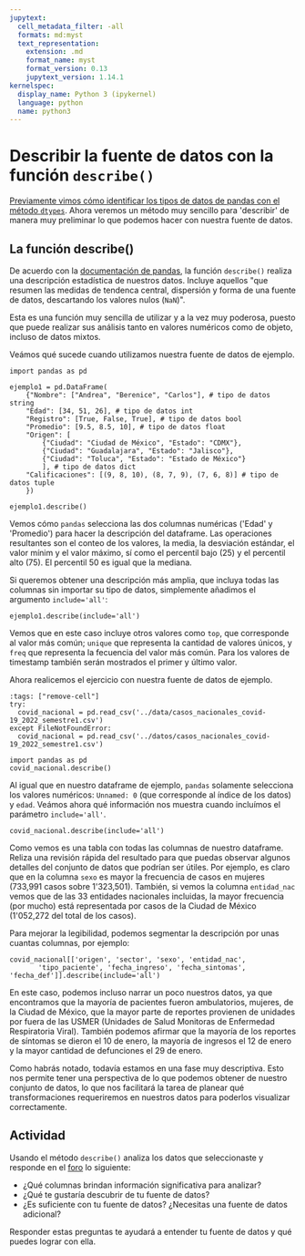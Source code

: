```yaml
---
jupytext:
  cell_metadata_filter: -all
  formats: md:myst
  text_representation:
    extension: .md
    format_name: myst
    format_version: 0.13
    jupytext_version: 1.14.1
kernelspec:
  display_name: Python 3 (ipykernel)
  language: python
  name: python3
---
```


# Describir la fuente de datos con la función `describe()`

[Previamente vimos cómo identificar los tipos de datos de pandas con el método `dtypes`](../S2-estructuras-preparacion/S2P4-dtypes.md). Ahora veremos un método muy sencillo para 'describir' de manera muy preliminar lo que podemos hacer con nuestra fuente de datos.

## La función describe()

De acuerdo con la [documentación de pandas](https://pandas.pydata.org/docs/reference/api/pandas.DataFrame.describe.html?highlight=describe#pandas.DataFrame.describe), la función `describe()` realiza una descripción estadística de nuestros datos. Incluye aquellos "que resumen las medidas de tendenca central, dispersión y forma de una fuente de datos, descartando los valores nulos (`NaN`)".

Esta es una función muy sencilla de utilizar y a la vez muy poderosa, puesto que puede realizar sus análisis tanto en valores numéricos como de objeto, incluso de datos mixtos.

Veámos qué sucede cuando utilizamos nuestra fuente de datos de ejemplo.

```{code-cell}
import pandas as pd

ejemplo1 = pd.DataFrame(
    {"Nombre": ["Andrea", "Berenice", "Carlos"], # tipo de datos string
    "Edad": [34, 51, 26], # tipo de datos int
    "Registro": [True, False, True], # tipo de datos bool
    "Promedio": [9.5, 8.5, 10], # tipo de datos float
    "Origen": [
        {"Ciudad": "Ciudad de México", "Estado": "CDMX"}, 
        {"Ciudad": "Guadalajara", "Estado": "Jalisco"}, 
        {"Ciudad": "Toluca", "Estado": "Estado de México"}
        ], # tipo de datos dict 
    "Calificaciones": [(9, 8, 10), (8, 7, 9), (7, 6, 8)] # tipo de datos tuple
    })

ejemplo1.describe()
```

Vemos cómo `pandas` selecciona las dos columnas numéricas ('Edad' y 'Promedio') para hacer la descripción del dataframe. Las operaciones resultantes son el conteo de los valores, la media, la desviación estándar, el valor mínim y el valor máximo, sí como el percentil bajo (25) y el percentil alto (75). El percentil 50 es igual que la mediana.

Si queremos obtener una descripción más amplia, que incluya todas las columnas sin importar su tipo de datos, simplemente añadimos el argumento `include='all'`:

```{code-cell}
ejemplo1.describe(include='all')
```

Vemos que en este caso incluye otros valores como `top`, que corresponde al valor más común; `unique` que representa la cantidad de valores únicos, y `freq` que representa la fecuencia del valor más común. Para los valores de timestamp también serán mostrados el primer y último valor.

Ahora realicemos el ejercicio con nuestra fuente de datos de ejemplo.

```{code-cell} ipython
:tags: ["remove-cell"]
try:
  covid_nacional = pd.read_csv('../data/casos_nacionales_covid-19_2022_semestre1.csv')
except FileNotFoundError:
  covid_nacional = pd.read_csv('../datos/casos_nacionales_covid-19_2022_semestre1.csv')
```

```{code-cell}
import pandas as pd
covid_nacional.describe()
```

Al igual que en nuestro dataframe de ejemplo, `pandas` solamente selecciona los valores numéricos: `Unnamed: 0` (que corresponde al índice de los datos) y `edad`. Veámos ahora qué información nos muestra cuando incluímos el parámetro `include='all'`.

```{code-cell}
covid_nacional.describe(include='all')
```

Como vemos es una tabla con todas las columnas de nuestro dataframe. Reliza una revisión rápida del resultado para que puedas observar algunos detalles del conjunto de datos que podrían ser útiles. Por ejemplo, es claro que en la columna `sexo` es mayor la frecuencia de casos en mujeres (733,991 casos sobre 1'323,501). También, si vemos la columna `entidad_nac` vemos que de las 33 entidades nacionales incluidas, la mayor frecuencia (por mucho) está representada por casos de la Ciudad de México (1'052,272 del total de los casos).

Para mejorar la legibilidad, podemos segmentar la descripción por unas cuantas columnas, por ejemplo:

```{code-cell}
covid_nacional[['origen', 'sector', 'sexo', 'entidad_nac', 
       'tipo_paciente', 'fecha_ingreso', 'fecha_sintomas', 'fecha_def']].describe(include='all')
```

En este caso, podemos incluso narrar un poco nuestros datos, ya que encontramos que la mayoría de pacientes fueron ambulatorios, mujeres, de la Ciudad de México, que la mayor parte de reportes provienen de unidades por fuera de las USMER (Unidades de Salud Monitoras de Enfermedad Respiratoria Viral). También podemos afirmar que la mayoría de los reportes de síntomas se dieron el 10 de enero, la mayoría de ingresos el 12 de enero y la mayor cantidad de defunciones el 29 de enero.

Como habrás notado, todavía estamos en una fase muy descriptiva. Esto nos permite tener una perspectiva de lo que podemos obtener de nuestro conjunto de datos, lo que nos facilitará la tarea de planear qué transformaciones requeriremos en nuestros datos para poderlos visualizar correctamente.

## Actividad

Usando el método `describe()` analiza los datos que seleccionaste y responde en el [foro](https://github.com/MOOC-UNAM-Publico/curso-datos/discussions/new?category=actividades&title=Actividad%20descripción%20con%20ddescribe&body=El%20contenido%20de%20tu%20%20actividad) lo siguiente:

- ¿Qué columnas brindan información significativa para analizar?
- ¿Qué te gustaría descubrir de tu fuente de datos?
- ¿Es suficiente con tu fuente de datos? ¿Necesitas una fuente de datos adicional?

Responder estas preguntas te ayudará a entender tu fuente de datos y qué puedes lograr con ella.

